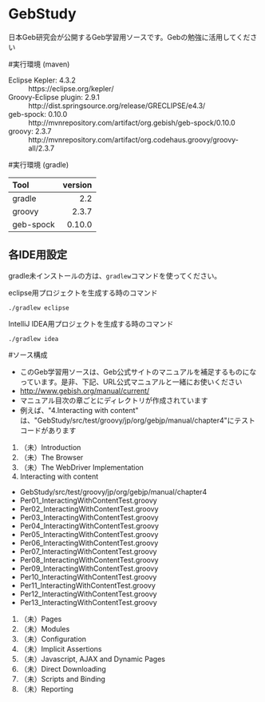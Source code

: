 # GebStudy
日本Geb研究会が公開するGeb学習用ソースです。Gebの勉強に活用してください

#実行環境 (maven)
<dl>
  <dt>Eclipse Kepler: 4.3.2</dt>
  <dd>https://eclipse.org/kepler/</dd>
  <dt>Groovy-Eclipse plugin: 2.9.1</dt>
  <dd>http://dist.springsource.org/release/GRECLIPSE/e4.3/</dd>
  <dt>geb-spock: 0.10.0</dt>
  <dd>http://mvnrepository.com/artifact/org.gebish/geb-spock/0.10.0</dd>
  <dt>groovy: 2.3.7</dt>
  <dd>http://mvnrepository.com/artifact/org.codehaus.groovy/groovy-all/2.3.7</dd>
</dl>

#実行環境 (gradle)

| Tool | version |
|:-----|--------:|
| gradle | 2.2 |
| groovy | 2.3.7 |
| geb-spock | 0.10.0 |

## 各IDE用設定

gradle未インストールの方は、`gradlew`コマンドを使ってください。

eclipse用プロジェクトを生成する時のコマンド

```
./gradlew eclipse
```

IntelliJ IDEA用プロジェクトを生成する時のコマンド

```
./gradlew idea
```



#ソース構成
* このGeb学習用ソースは、Geb公式サイトのマニュアルを補足するものになっています。是非、下記、URL公式マニュアルと一緒にお使いください
 * http://www.gebish.org/manual/current/
* マニュアル目次の章ごとにディレクトリが作成されています
* 例えば、"4.Interacting with content"	は、"GebStudy/src/test/groovy/jp/org/gebjp/manual/chapter4"にテストコードがあります

1. （未）Introduction
1. （未）The Browser
1. （未）The WebDriver Implementation
1. Interacting with content
  * GebStudy/src/test/groovy/jp/org/gebjp/manual/chapter4
  * Per01_InteractingWithContentTest.groovy
  * Per02_InteractingWithContentTest.groovy
  * Per03_InteractingWithContentTest.groovy
  * Per04_InteractingWithContentTest.groovy
  * Per05_InteractingWithContentTest.groovy
  * Per06_InteractingWithContentTest.groovy
  * Per07_InteractingWithContentTest.groovy
  * Per08_InteractingWithContentTest.groovy
  * Per09_InteractingWithContentTest.groovy
  * Per10_InteractingWithContentTest.groovy
  * Per11_InteractingWithContentTest.groovy
  * Per12_InteractingWithContentTest.groovy
  * Per13_InteractingWithContentTest.groovy
1. （未）Pages
1. （未）Modules
1. （未）Configuration
1. （未）Implicit Assertions
1. （未）Javascript, AJAX and Dynamic Pages
1. （未）Direct Downloading
1. （未）Scripts and Binding
1. （未）Reporting
